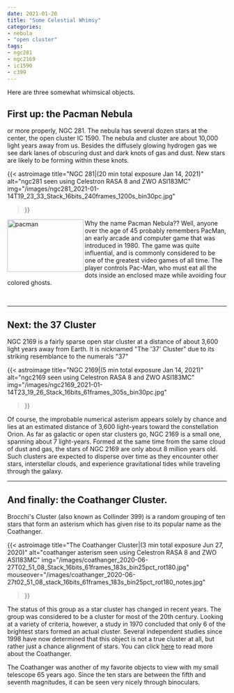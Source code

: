 ```yaml
---
date: 2021-01-20
title: "Some Celestial Whimsy"
categories:
- nebula
- "open cluster"
tags:
- ngc281
- ngc2169
- ic1590
- c399
---
```

Here are three somewhat whimsical objects.


<!--more-->
## First up: the Pacman Nebula
or more properly, NGC 281. The nebula has several dozen stars at the center, the open cluster IC 1590.  The nebula and cluster are about 10,000 light years away from us. Besides the diffusely glowing hydrogen gas we see dark lanes of obscuring dust and dark knots of gas and dust. New stars are likely to be forming within these knots.


{{< astroimage
   title="NGC 281|(20 min total exposure Jan 14, 2021)"
   alt="ngc281 seen using Celestron RASA 8 and ZWO ASI183MC"
   img="/images/ngc281_2021-01-14T19_23_33_Stack_16bits_240frames_1200s_bin30pc.jpg"
>}}

<img src = "https://media4.giphy.com/media/A8NkSPltT13H2/giphy.gif"
alt = "pacman"
width="175" height="120"
align=left
/>
Why the name Pacman Nebula??  Well, anyone over the age of 45 probably remembers PacMan, an early arcade and computer game that was introduced in 1980.
The game was quite influential, and is commonly considered to be one of the greatest video games of all time. 
The player controls Pac-Man, who must eat all the dots inside an enclosed maze while avoiding four colored ghosts. 

<br>

----
## Next: the 37 Cluster
NGC 2169 is a fairly sparse open star cluster at a distance of about 3,600 light years away from Earth. It is nicknamed "The '37' Cluster" due to its striking resemblance to the numerals "37"


{{< astroimage
   title="NGC 2169|(5 min total exposure Jan 14, 2021)"
   alt="ngc2169 seen using Celestron RASA 8 and ZWO ASI183MC"
   img="/images/ngc2169_2021-01-14T23_19_26_Stack_16bits_61frames_305s_bin30pc.jpg"
>}}

Of course, the improbable numerical asterism appears solely by chance and lies at an estimated distance of 3,600 light-years toward the constellation Orion. As far as galactic or open star clusters go, NGC 2169 is a small one, spanning about 7 light-years. Formed at the same time from the same cloud of dust and gas, the stars of NGC 2169 are only about 8 million years old. Such clusters are expected to disperse over time as they encounter other stars, interstellar clouds, and experience gravitational tides while traveling through the galaxy. 

-----
## And finally: the Coathanger Cluster.

Brocchi's Cluster (also known as Collinder 399) is a random grouping of ten stars that form an asterism which has given rise to its popular name as the Coathanger. 

{{< astroimage
   title="The Coathanger Cluster|(3 min total exposure Jun 27, 2020)"
   alt="coathanger asterism seen using Celestron RASA 8 and ZWO ASI183MC"
   img="/images/coathanger_2020-06-27T02_51_08_Stack_16bits_61frames_183s_bin25pct_rot180.jpg" 
   mouseover="/images/coathanger_2020-06-27t02_51_08_stack_16bits_61frames_183s_bin25pct_rot180_notes.jpg"
>}}

The status of this group as a star cluster has changed in recent years. The group was considered to be a cluster for most of the 20th century. Looking at a variety of criteria, however, a study in 1970 concluded that only 6 of the brightest stars formed an actual cluster. Several independent studies since 1998 have now determined that this object is not a true cluster at all, but rather just a chance alignment of stars. 
You can click [here](https://en.wikipedia.org/wiki/Brocchi%27s_Cluster) to read more about the Coathanger.

The Coathanger was another of my favorite objects to view with my small telescope 65 years ago. Since the ten stars are between the fifth and seventh magnitudes, it can be seen very nicely through binoculars.
